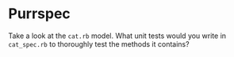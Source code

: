 # Purrspec

Take a look at the `cat.rb` model. What unit tests would you write in `cat_spec.rb` to thoroughly test the methods it contains?
